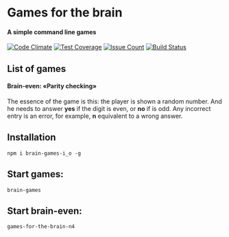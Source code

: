 # Games for the brain
#### A simple command line games
[![Code Climate](https://codeclimate.com/github/nik4un/games-for-the-brain-n4/badges/gpa.svg)](https://codeclimate.com/github/nik4un/games-for-the-brain-n4) [![Test Coverage](https://codeclimate.com/github/nik4un/games-for-the-brain-n4/badges/coverage.svg)](https://codeclimate.com/github/nik4un/games-for-the-brain-n4/coverage) [![Issue Count](https://codeclimate.com/github/nik4un/games-for-the-brain-n4/badges/issue_count.svg)](https://codeclimate.com/github/nik4un/games-for-the-brain-n4) [![Build Status](https://travis-ci.org/nik4un/games-for-the-brain-n4.svg?branch=master)](https://travis-ci.org/nik4un/games-for-the-brain-n4)
## List of games
#### Brain-even: «Parity checking»
The essence of the game is this: the player is shown a random number. And he needs to answer **yes** if the digit is even, or **no** if is odd.
Any incorrect entry is an error, for example, **n** equivalent to a wrong answer.
## Installation
```npm i brain-games-i_o -g```
## Start games:
``` brain-games ```
## Start brain-even:
```games-for-the-brain-n4```
